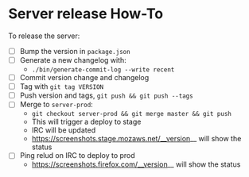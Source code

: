 # Server release How-To

To release the server:

- [ ] Bump the version in `package.json`
- [ ] Generate a new changelog with:
  - `./bin/generate-commit-log --write recent`
- [ ] Commit version change and changelog
- [ ] Tag with `git tag VERSION`
- [ ] Push version and tags, `git push && git push --tags`
- [ ] Merge to `server-prod`:
  - `git checkout server-prod && git merge master && git push`
  - This will trigger a deploy to stage
  - IRC will be updated
  - https://screenshots.stage.mozaws.net/__version__ will show the status
- [ ] Ping relud on IRC to deploy to prod
  - https://screenshots.firefox.com/__version__ will show the status
